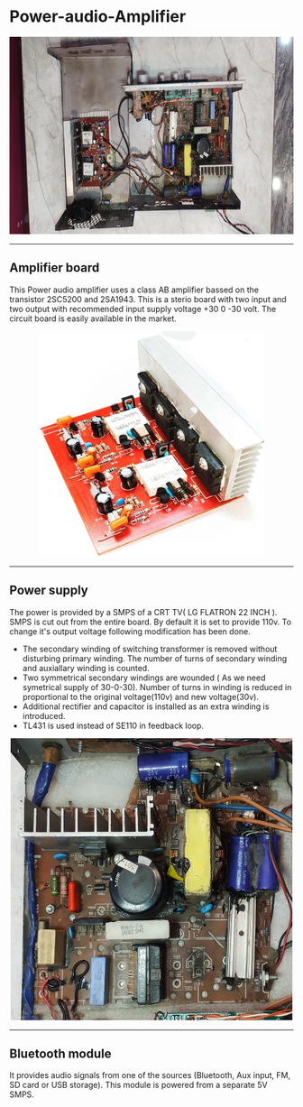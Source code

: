 # Power-audio-Amplifier
<div align="center">
<img src="Amplifier.jpg" alt="Loading..." width="800" height="350">
</div>

<hr>

## Amplifier board
This Power audio amplifier uses a class AB amplifier bassed on the transistor 2SC5200 and 2SA1943. This is a sterio board with two input and two output with recommended input supply voltage +30 0 -30 volt. The circuit board is easily available in the market.

<div align="center">
<img src="amplifier_board.png" alt="Loading..." width="400" height="400">
</div>



<hr>

## Power supply
The power is provided by a SMPS of a CRT TV( LG FLATRON 22 INCH ). SMPS is cut out from the entire board. By default it is set to provide 110v. To change it's output voltage following modification has been done.
* The secondary winding of switching transformer is removed without disturbing primary winding. The number of turns of secondary winding and auxiallary winding is counted.
* Two symmetrical secondary windings are wounded ( As we need symetrical supply of 30-0-30). Number of turns in winding is reduced in proportional to the original voltage(110v) and new voltage(30v).
* Additional rectifier and capacitor is installed as an extra winding is introduced.
* TL431 is used instead of SE110 in feedback loop.
  
<div align="center">
<img src="SMPS.jpg" alt="Loading..." width="500" height="500">
</div>

<hr>


## Bluetooth module
It provides audio signals from one of the sources (Bluetooth, Aux input, FM, SD card or USB storage). This module is powered from a separate 5V SMPS.


